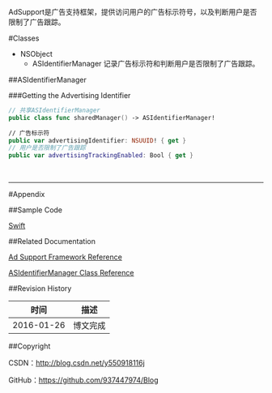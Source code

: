 AdSupport是广告支持框架，提供访问用户的广告标示符号，以及判断用户是否限制了广告跟踪。

#Classes

- NSObject
    - ASIdentifierManager 记录广告标示符和判断用户是否限制了广告跟踪。

##ASIdentifierManager

###Getting the Advertising Identifier

```swift
// 共享ASIdentifierManager
public class func sharedManager() -> ASIdentifierManager!
    
// 广告标示符
public var advertisingIdentifier: NSUUID! { get }
// 用户是否限制了广告跟踪
public var advertisingTrackingEnabled: Bool { get }
```

&#160;

----------

#Appendix

##Sample Code

[Swift](https://github.com/937447974/Swift)

##Related Documentation

[Ad Support Framework Reference](https://developer.apple.com/library/ios/documentation/DeviceInformation/Reference/AdSupport_Framework/index.html)

[ASIdentifierManager Class Reference](https://developer.apple.com/library/ios/documentation/AdSupport/Reference/ASIdentifierManager_Ref/index.html)

##Revision History

| 时间 | 描述 |
| ---- | ---- |
| 2016-01-26 | 博文完成 |

##Copyright

CSDN：http://blog.csdn.net/y550918116j

GitHub：https://github.com/937447974/Blog